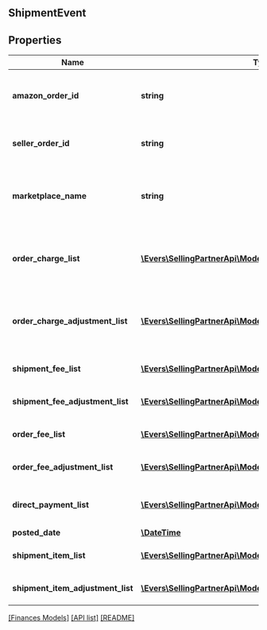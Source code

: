 ## ShipmentEvent

## Properties

Name | Type | Description | Notes
------------ | ------------- | ------------- | -------------
**amazon_order_id** | **string** | An Amazon-defined identifier for an order. | [optional]
**seller_order_id** | **string** | A seller-defined identifier for an order. | [optional]
**marketplace_name** | **string** | The name of the marketplace where the event occurred. | [optional]
**order_charge_list** | [**\Evers\SellingPartnerApi\Model\Finances\ChargeComponent[]**](ChargeComponent.md) | A list of charge information on the seller&#39;s account. | [optional]
**order_charge_adjustment_list** | [**\Evers\SellingPartnerApi\Model\Finances\ChargeComponent[]**](ChargeComponent.md) | A list of charge information on the seller&#39;s account. | [optional]
**shipment_fee_list** | [**\Evers\SellingPartnerApi\Model\Finances\FeeComponent[]**](FeeComponent.md) | A list of fee component information. | [optional]
**shipment_fee_adjustment_list** | [**\Evers\SellingPartnerApi\Model\Finances\FeeComponent[]**](FeeComponent.md) | A list of fee component information. | [optional]
**order_fee_list** | [**\Evers\SellingPartnerApi\Model\Finances\FeeComponent[]**](FeeComponent.md) | A list of fee component information. | [optional]
**order_fee_adjustment_list** | [**\Evers\SellingPartnerApi\Model\Finances\FeeComponent[]**](FeeComponent.md) | A list of fee component information. | [optional]
**direct_payment_list** | [**\Evers\SellingPartnerApi\Model\Finances\DirectPayment[]**](DirectPayment.md) | A list of direct payment information. | [optional]
**posted_date** | [**\DateTime**](\DateTime.md) |  | [optional]
**shipment_item_list** | [**\Evers\SellingPartnerApi\Model\Finances\ShipmentItem[]**](ShipmentItem.md) | A list of shipment items. | [optional]
**shipment_item_adjustment_list** | [**\Evers\SellingPartnerApi\Model\Finances\ShipmentItem[]**](ShipmentItem.md) | A list of shipment items. | [optional]

[[Finances Models]](../) [[API list]](../../Api) [[README]](../../../README.md)
